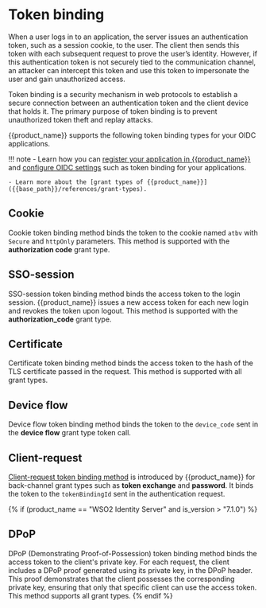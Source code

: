 # Token binding

When a user logs in to an application, the server issues an authentication token, such as a session cookie, to the user. The client then sends this token with each subsequent request to prove the user’s identity. However, if this authentication token is not securely tied to the communication channel, an attacker can intercept this token and use this token to impersonate the user and gain unauthorized access.

Token binding is a security mechanism in web protocols to establish a secure connection between an authentication token and the client device that holds it. The primary purpose of token binding is to prevent unauthorized token theft and replay attacks.

{{product_name}} supports the following token binding types for your OIDC applications.

!!! note
    - Learn how you can [register your application in {{product_name}}]({{base_path}}/guides/applications/) and [configure OIDC settings]({{base_path}}/references/app-settings/oidc-settings-for-app/) such as token binding for your applications.

    - Learn more about the [grant types of {{product_name}}]({{base_path}}/references/grant-types).

## Cookie

Cookie token binding method binds the token to the cookie named `atbv` with `Secure` and `httpOnly` parameters. This method is supported with the **authorization code** grant type.

## SSO-session

SSO-session token binding method binds the access token to the login session. {{product_name}} issues a new access token for each new login and revokes the token upon logout. This method is supported with the **authorization_code** grant type.


## Certificate

Certificate token binding method binds the access token to the hash of the TLS certificate passed in the request. This method is supported with all grant types.

## Device flow

Device flow token binding method binds the token to the `device_code` sent in the **device flow** grant type token call.

## Client-request

[Client-request token binding method]({{base_path}}/references/token-binding/client-request) is introduced by {{product_name}} for back-channel grant types such as **token exchange** and **password**. It binds the token to the `tokenBindingId` sent in the authentication request.

{% if (product_name == "WSO2 Identity Server" and is_version > "7.1.0") %}
## DPoP

DPoP (Demonstrating Proof-of-Possession) token binding method binds the access token to the client's private key. For each request, the client includes a DPoP proof generated using its private key, in the DPoP header. This proof demonstrates that the client possesses the corresponding private key, ensuring that only that specific client can use the access token. This method supports all grant types.
{% endif %}
